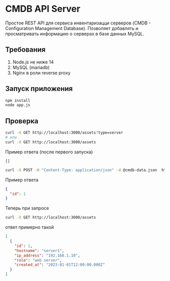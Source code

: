 # CMDB API Server
Простое REST API для сервиса инвентаризацци серверов 
(CMDB - Configuration Management Database). 
Позволяет добавлять и просматривать информацию о серверах в базе данных MySQL.

## Требования
1) Node.js не ниже 14
2) MySQL (mariadb) 
3) Nginx в роли reverse proxy

## Запуск приложения
```bash
npm install
node app.js
```
## Проверка
```bash
curl -X GET http://localhost:3000/assets?type=server
# или
curl -X GET http://localhost:3000/assets
```
Пример ответа (после первого запуска)
```
[]
```
```bash
curl -X POST -H "Content-Type: application/json" -d @cmdb-data.json  http://localhost:3000/asset
```
Пример ответа
```json
{
  "id": 1
}
```
Теперь при запросе
```bash
curl -X GET http://localhost:3000/assets
```
ответ примерно такой
```json
[
  {
    "id": 1,
    "hostname": "server1",
    "ip_address": "192.168.1.10",
    "role": "web server",
    "created_at": "2023-01-01T12:00:00.000Z"
  }
]
```
